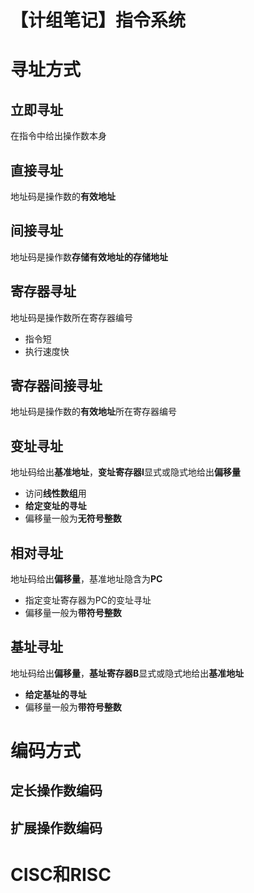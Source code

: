 # 【计组笔记】指令系统

# 寻址方式

## 立即寻址

在指令中给出操作数本身

## 直接寻址

地址码是操作数的**有效地址**

## 间接寻址

地址码是操作数**存储有效地址的存储地址**

## 寄存器寻址

地址码是操作数所在寄存器编号

- 指令短
- 执行速度快

## 寄存器间接寻址

地址码是操作数的**有效地址**所在寄存器编号

## 变址寻址

地址码给出**基准地址**，**变址寄存器I**显式或隐式地给出**偏移量**

- 访问**线性数组**用
- **给定变址的寻址**
- 偏移量一般为**无符号整数**

## 相对寻址

地址码给出**偏移量**，基准地址隐含为**PC**

- 指定变址寄存器为PC的变址寻址
- 偏移量一般为**带符号整数**

## 基址寻址

地址码给出**偏移量**，**基址寄存器B**显式或隐式地给出**基准地址**

- **给定基址的寻址**
- 偏移量一般为**带符号整数**

# 编码方式

## 定长操作数编码



## 扩展操作数编码



# CISC和RISC